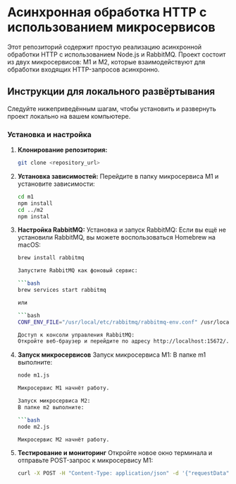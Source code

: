 # Асинхронная обработка HTTP с использованием микросервисов

Этот репозиторий содержит простую реализацию асинхронной обработки HTTP с использованием Node.js и RabbitMQ. Проект состоит из двух микросервисов: M1 и M2, которые взаимодействуют для обработки входящих HTTP-запросов асинхронно.

## Инструкции для локального развёртывания

Следуйте нижеприведённым шагам, чтобы установить и развернуть проект локально на вашем компьютере.

### Установка и настройка

1. **Клонирование репозитория:**

   ```bash
   git clone <repository_url>

2. **Установка зависимостей:**
    Перейдите в папку микросервиса M1 и установите зависимости:

    ```bash
    cd m1
    npm install
    cd ../m2
    npm instal

3. **Настройка RabbitMQ:**
    Установка и запуск RabbitMQ:
    Если вы ещё не установили RabbitMQ, вы можете воспользоваться Homebrew на macOS:

    ```bash
    brew install rabbitmq

    Запустите RabbitMQ как фоновый сервис:

    ```bash
    brew services start rabbitmq
    
    или

    ```bash
    CONF_ENV_FILE="/usr/local/etc/rabbitmq/rabbitmq-env.conf" /usr/local/opt/rabbitmq/sbin/rabbitmq-server

    Доступ к консоли управления RabbitMQ:
    Откройте веб-браузер и перейдите по адресу http://localhost:15672/. Используйте стандартное имя пользователя и пароль: guest для обоих полей.

4. **Запуск микросервисов**
    Запуск микросервиса M1:
    В папке m1 выполните:

    ```bash
    node m1.js

    Микросервис M1 начнёт работу.

    Запуск микросервиса M2:
    В папке m2 выполните:

    ```bash
    node m2.js

    Микросервис M2 начнёт работу.
5. **Тестирование и мониторинг**
    Откройте новое окно терминала и отправьте POST-запрос к микросервису M1:

    ```bash
    curl -X POST -H "Content-Type: application/json" -d '{"requestData": "Data to Process"}' http://127.0.0.1:3000/process